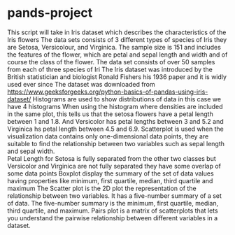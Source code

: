 # pands-project
This script will take in Iris dataset which describes the characteristics of the Iris flowers
The data sets consists of 3 different types of species of Iris they are Setosa, Versicolour, and Virginica.  The sample size is 151 and includes the features of the flower, which are petal and sepal length and width and of course the class of the flower.  The data set consists of over 50 samples from each of three species of Iri
The Iris dataset was introduced by the British statistician and biologist Ronald Fishers his 1936 paper and it is widly used ever since 
The dataset was downloaded from https://www.geeksforgeeks.org/python-basics-of-pandas-using-iris-dataset/
Histograms are used to show distributions of data in this case we have 4 histograms 
When using the histogram where densities are included in the same plot, this tells us that the setosa flowers have a petal length between 1 and 1.8. And Versicolor has petal lengths between 3 and 5.2 and Virginica hs petal length between 4.5 and 6.9.
Scatterplot is used when the visualization data contains only one-dimensional data points, they are suitable to find the relationship between two variables such as sepal length and sepal width.  
Petal Length for Setosa is fully separated from the other two classes but Versicolor and Virginica are not fully separated they have some overlap of some data points
Boxplot display the summary of the set of data values having properties like minimum, first quartile, median, third quartile and maximum
The Scatter plot is the 2D plot the representation of the relationship between two variables.  It has a five-number summary of a set of data. The five-number summary is the minimum, first quartile, median, third quartile, and maximum.
Pairs plot is a matrix of scatterplots that lets you understand the pairwise relationship between different variables in a dataset.
